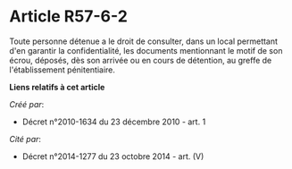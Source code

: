 # Article R57-6-2

Toute personne détenue a le droit de consulter, dans un local permettant d'en garantir la confidentialité, les documents
mentionnant le motif de son écrou, déposés, dès son arrivée ou en cours de détention, au greffe de l'établissement
pénitentiaire.

**Liens relatifs à cet article**

_Créé par_:

  - Décret n°2010-1634 du 23 décembre 2010 - art. 1

_Cité par_:

  - Décret n°2014-1277 du 23 octobre 2014 - art. (V)
